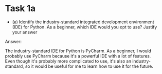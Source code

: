 # Task 1a

- (a) Identify the industry-standard integrated development environment (IDE) for Python. As a beginner, which IDE would
  you opt to use? Justify your answer

Answer:

The industry-standard IDE for Python is PyCharm. As a beginner, I would probably use PyCharm because it's a powerful IDE with a lot of features.
Even though it's probably more complicated to use, it's also an industry-standard, so it would be useful for me to learn how to use it for the future.
